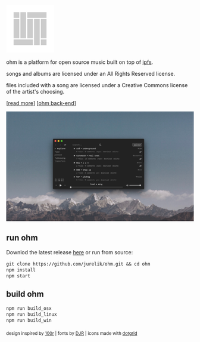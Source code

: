 ![logo](./src/assets/icon/icon.svg)

ohm is a platform for open source music built on top of [ipfs](https://ipfs.io/).

songs and albums are licensed under an All Rights Reserved license.

files included with a song are licensed under a Creative Commons license of the artist's choosing.

\[[read more](https://ohm.rip)\] \[[ohm back-end](https://github.com/jurelik/ohm-be)\]

![screenshot](screenshot.jpg)

## run ohm
Downlod the latest release [here](https://github.com/jurelik/ohm/releases) or run from source:
```
git clone https://github.com/jurelik/ohm.git && cd ohm
npm install
npm start
```

## build ohm
```
npm run build_osx
npm run build_linux
npm run build_win
```

<sub>design inspired by [100r](https://100r.co/) | fonts by [DJR](https://djr.com/) | icons made with [dotgrid](https://100r.co/site/dotgrid.html)</sub>
